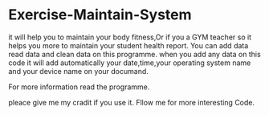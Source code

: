 # Exercise-Maintain-System
it will help you to maintain your body fitness,Or if you a GYM teacher so it helps you more to maintain your student health report. 
You can add data read data and clean data on this programme.
when you add any data on this code it will add automatically your date,time,your operating system name and your device name on your documand.

For more information read the programme. 

pleace give me my cradit if you use it.
Fllow me for more interesting Code.
